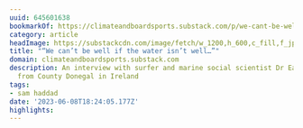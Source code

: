 ```yaml
---
uuid: 645601638
bookmarkOf: https://climateandboardsports.substack.com/p/we-cant-be-well-if-the-water-isnt
category: article
headImage: https://substackcdn.com/image/fetch/w_1200,h_600,c_fill,f_jpg,q_auto:good,fl_progressive:steep,g_auto/https%3A%2F%2Fsubstack-post-media.s3.amazonaws.com%2Fpublic%2Fimages%2F42298f86-6c6e-43a6-8e55-080ac0e0102c_3936x2624.jpeg
title: "“We can’t be well if the water isn’t well…”"
domain: climateandboardsports.substack.com
description: An interview with surfer and marine social scientist Dr Easkey Britton
  from County Donegal in Ireland
tags:
- sam haddad
date: '2023-06-08T18:24:05.177Z'
highlights:
---
```



